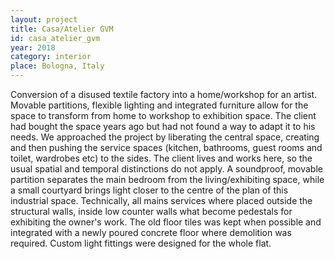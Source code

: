 ```yaml
---
layout: project
title: Casa/Atelier GVM
id: casa_atelier_gvm
year: 2018
category: interior
place: Bologna, Italy
---
```


Conversion of a disused textile factory into a home/workshop for an artist. Movable partitions, flexible lighting and integrated furniture allow for the space to transform from home to workshop to exhibition space.
The client had bought the space years ago but had not found a way to adapt it to his needs. We approached the project by liberating the central space, creating and then pushing the service spaces (kitchen, bathrooms, guest rooms and toilet, wardrobes etc) to the sides. The client lives and works here, so the usual spatial and temporal distinctions do not apply. A soundproof, movable partition separates the main bedroom from the living/exhibiting space, while a small courtyard brings light closer to the centre of the plan of this industrial space. Technically, all mains services where placed outside the structural walls, inside low counter walls what become pedestals for exhibiting the owner's work. The old floor tiles was kept when possible and integrated with a newly poured concrete floor where demolition was required. Custom light fittings were designed for the whole flat.
